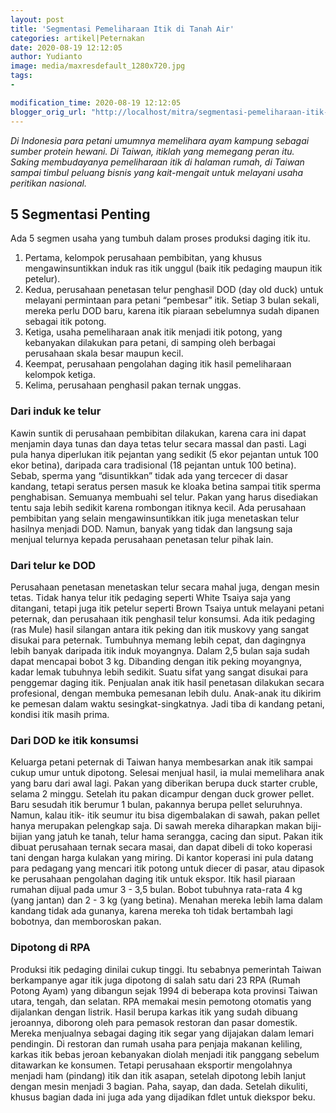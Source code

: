 ```yaml
---
layout: post
title: 'Segmentasi Pemeliharaan Itik di Tanah Air'
categories: artikel|Peternakan
date: 2020-08-19 12:12:05
author: Yudianto
image: media/maxresdefault_1280x720.jpg
tags:
- 

modification_time: 2020-08-19 12:12:05
blogger_orig_url: "http://localhost/mitra/segmentasi-pemeliharaan-itik-di-tanah.html"
---
```


_Di Indonesia para petani umumnya memelihara ayam kampung sebagai sumber
protein hewani. Di Taiwan, itiklah yang memegang peran itu. Saking
membudayanya pemeliharaan itik di halaman rumah, di Taiwan sampai timbul
peluang bisnis yang kait-mengait untuk melayani usaha peritikan nasional._

## 5 Segmentasi Penting

Ada 5 segmen usaha yang tumbuh dalam proses produksi daging itik itu.

  1. Pertama, kelompok perusahaan pembibitan, yang khusus mengawinsuntikkan induk ras itik unggul (baik itik pedaging maupun itik petelur).
  2. Kedua, perusahaan penetasan telur penghasil DOD (day old duck) untuk melayani permintaan para petani “pembesar” itik. Setiap 3 bulan sekali, mereka perlu DOD baru, karena itik piaraan sebelumnya sudah dipanen sebagai itik potong.
  3. Ketiga, usaha pemeliharaan anak itik menjadi itik potong, yang kebanyakan dilakukan para petani, di samping oleh berbagai perusahaan skala besar maupun kecil.
  4. Keempat, perusahaan pengolahan daging itik hasil pemeliharaan kelompok ketiga.
  5. Kelima, perusahaan penghasil pakan ternak unggas.

### Dari induk ke telur

Kawin suntik di perusahaan pembibitan dilakukan, karena cara ini dapat
menjamin daya tunas dan daya tetas telur secara massal dan pasti. Lagi pula
hanya diperlukan itik pejantan yang sedikit (5 ekor pejantan untuk 100 ekor
betina), daripada cara tradisional (18 pejantan untuk 100 betina). Sebab,
sperma yang “disuntikkan” tidak ada yang tercecer di dasar kandang, tetapi
seratus persen masuk ke kloaka betina sampai titik sperma penghabisan.
Semuanya membuahi sel telur. Pakan yang harus disediakan tentu saja lebih
sedikit karena rombongan itiknya kecil. Ada perusahaan pembibitan yang selain
mengawinsuntikkan itik juga menetaskan telur hasilnya menjadi DOD. Namun,
banyak yang tidak dan langsung saja menjual telurnya kepada perusahaan
penetasan telur pihak lain.

### Dari telur ke DOD

Perusahaan penetasan menetaskan telur secara mahal juga, dengan mesin tetas.
Tidak hanya telur itik pedaging seperti White Tsaiya saja yang ditangani,
tetapi juga itik petelur seperti Brown Tsaiya untuk melayani petani peternak,
dan perusahaan itik penghasil telur konsumsi. Ada itik pedaging (ras Mule)
hasil silangan antara itik peking dan itik muskovy yang sangat disukai para
peternak. Tumbuhnya memang lebih cepat, dan dagingnya lebih banyak daripada
itik induk moyangnya. Dalam 2,5 bulan saja sudah dapat mencapai bobot 3 kg.
Dibanding dengan itik peking moyangnya, kadar lemak tubuhnya lebih sedikit.
Suatu sifat yang sangat disukai para penggemar daging itik. Penjualan anak
itik hasil penetasan dilakukan secara profesional, dengan membuka pemesanan
lebih dulu. Anak-anak itu dikirim ke pemesan dalam waktu sesingkat-singkatnya.
Jadi tiba di kandang petani, kondisi itik masih prima.

### Dari DOD ke itik konsumsi

Keluarga petani peternak di Taiwan hanya membesarkan anak itik sampai cukup
umur untuk dipotong. Selesai menjual hasil, ia mulai memelihara anak yang baru
dari awal lagi. Pakan yang diberikan berupa duck starter cruble, selama 2
minggu. Setelah itu pakan dicampur dengan duck grower pellet. Baru sesudah
itik berumur 1 bulan, pakannya berupa pellet seluruhnya. Namun, kalau itik-
itik seumur itu bisa digembalakan di sawah, pakan pellet hanya merupakan
pelengkap saja. Di sawah mereka diharapkan makan biji-bijian yang jatuh ke
tanah, telur hama serangga, cacing dan siput. Pakan itik dibuat perusahaan
ternak secara masai, dan dapat dibeli di toko koperasi tani dengan harga
kulakan yang miring. Di kantor koperasi ini pula datang para pedagang yang
mencari itik potong untuk diecer di pasar, atau dipasok ke perusahaan
pengolahan daging itik untuk ekspor. Itik hasil piaraan rumahan dijual pada
umur 3 - 3,5 bulan. Bobot tubuhnya rata-rata 4 kg (yang jantan) dan 2 - 3 kg
(yang betina). Menahan mereka lebih lama dalam kandang tidak ada gunanya,
karena mereka toh tidak bertambah lagi bobotnya, dan memboroskan pakan.

### Dipotong di RPA

Produksi itik pedaging dinilai cukup tinggi. Itu sebabnya pemerintah Taiwan
berkampanye agar itik juga dipotong di salah satu dari 23 RPA (Rumah Potong
Ayam) yang dibangun sejak 1994 di beberapa kota provinsi Taiwan utara, tengah,
dan selatan. RPA memakai mesin pemotong otomatis yang dijalankan dengan
listrik. Hasil berupa karkas itik yang sudah dibuang jeroannya, diborong oleh
para pemasok restoran dan pasar domestik. Mereka menjualnya sebagai daging
itik segar yang dijajakan dalam lemari pendingin. Di restoran dan rumah usaha
para penjaja makanan keliling, karkas itik bebas jeroan kebanyakan diolah
menjadi itik panggang sebelum ditawarkan ke konsumen. Tetapi perusahaan
eksportir mengolahnya menjadi ham (pindang) itik dan itik asapan, setelah
dipotong lebih lanjut dengan mesin menjadi 3 bagian. Paha, sayap, dan dada.
Setelah dikuliti, khusus bagian dada ini juga ada yang dijadikan fdlet untuk
diekspor beku.


